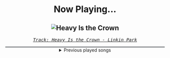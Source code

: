 <div align="center"> 
<h1>Now Playing...</h1>

![Heavy Is the Crown](https://i.scdn.co/image/ab67616d00001e025e2801d58ceb23a9d19308b7)
--
_<samp><a href="https://open.spotify.com/track/3fgehc497TFqKH1zBL2YNK">Track: Heavy Is the Crown - Linkin Park</a></samp>_

<div style="border: 1px #4B5054 solid"></div>
<details>
  <summary>
    Previous played songs
  </summary>
  <table>
    <thead>
      <tr>
        <th>
          Artist
        </th>
        <th>
          Song
        </th>
        <th>
          Link
        </th>
      </tr>
    </thead>
    <tbody>
      <tr><td>Linkin Park</td><td>Heavy Is the Crown</td><td><a href="https://open.spotify.com/track/3fgehc497TFqKH1zBL2YNK">https://open.spotify.com/track/3fgehc497TFqKH1zBL2YNK</a></td></tr><tr><td>Orbit Culture</td><td>Saw</td><td><a href="https://open.spotify.com/track/4HPrgYRpShQ7da64ssK3xP">https://open.spotify.com/track/4HPrgYRpShQ7da64ssK3xP</a></td></tr><tr><td>Imminence</td><td>Paralyzed</td><td><a href="https://open.spotify.com/track/0CnjziflUO3AMG8G5IkXGz">https://open.spotify.com/track/0CnjziflUO3AMG8G5IkXGz</a></td></tr><tr><td>Powerman 5000</td><td>Bombshell</td><td><a href="https://open.spotify.com/track/2yY4ojg6wfEFBGVZoJuXqK">https://open.spotify.com/track/2yY4ojg6wfEFBGVZoJuXqK</a></td></tr><tr><td>Amaranthe</td><td>Archangel</td><td><a href="https://open.spotify.com/track/63aGgWIoGfl3wxykzje8eJ">https://open.spotify.com/track/63aGgWIoGfl3wxykzje8eJ</a></td></tr><tr><td>Orbit Culture</td><td>While We Serve</td><td><a href="https://open.spotify.com/track/3LmcjJ7e4tlRqwYs2VNRq0">https://open.spotify.com/track/3LmcjJ7e4tlRqwYs2VNRq0</a></td></tr><tr><td>Attack Attack!</td><td>Concrete</td><td><a href="https://open.spotify.com/track/2grLZw9UmUUwMoyZj9AAY7">https://open.spotify.com/track/2grLZw9UmUUwMoyZj9AAY7</a></td></tr><tr><td>Bad Omens</td><td>THE DEATH OF PEACE OF MIND</td><td><a href="https://open.spotify.com/track/6tRneEcItwpSxBtqgem5Dr">https://open.spotify.com/track/6tRneEcItwpSxBtqgem5Dr</a></td></tr><tr><td>REGEN</td><td>Großartig</td><td><a href="https://open.spotify.com/track/2dbXDbcqfIREx8npGAp84g">https://open.spotify.com/track/2dbXDbcqfIREx8npGAp84g</a></td></tr><tr><td>REGEN</td><td>Angst</td><td><a href="https://open.spotify.com/track/2yNJAl2dh2jYRMsl5JfsRr">https://open.spotify.com/track/2yNJAl2dh2jYRMsl5JfsRr</a></td></tr><tr><td>REGEN</td><td>Geltungsdrang</td><td><a href="https://open.spotify.com/track/505SCF1M9caDL0orc8TziE">https://open.spotify.com/track/505SCF1M9caDL0orc8TziE</a></td></tr><tr><td>Morgana</td><td>Schwarm</td><td><a href="https://open.spotify.com/track/3KiANrzozsktALYFjS3SnN">https://open.spotify.com/track/3KiANrzozsktALYFjS3SnN</a></td></tr><tr><td>REGEN</td><td>SCHWIMM</td><td><a href="https://open.spotify.com/track/51TUeSMAYms2jGzBeeYzSN">https://open.spotify.com/track/51TUeSMAYms2jGzBeeYzSN</a></td></tr><tr><td>Morgana</td><td>Agressionsblues</td><td><a href="https://open.spotify.com/track/5Ay5LJV3v3ATLYp30GaYJQ">https://open.spotify.com/track/5Ay5LJV3v3ATLYp30GaYJQ</a></td></tr><tr><td>REGEN</td><td>Großartig</td><td><a href="https://open.spotify.com/track/2dbXDbcqfIREx8npGAp84g">https://open.spotify.com/track/2dbXDbcqfIREx8npGAp84g</a></td></tr><tr><td>REGEN</td><td>Angst</td><td><a href="https://open.spotify.com/track/2yNJAl2dh2jYRMsl5JfsRr">https://open.spotify.com/track/2yNJAl2dh2jYRMsl5JfsRr</a></td></tr><tr><td>REGEN</td><td>Geltungsdrang</td><td><a href="https://open.spotify.com/track/505SCF1M9caDL0orc8TziE">https://open.spotify.com/track/505SCF1M9caDL0orc8TziE</a></td></tr><tr><td>Morgana</td><td>Schwarm</td><td><a href="https://open.spotify.com/track/3KiANrzozsktALYFjS3SnN">https://open.spotify.com/track/3KiANrzozsktALYFjS3SnN</a></td></tr><tr><td>稲葉曇</td><td>電気予報 (feat. 初音ミク)</td><td><a href="https://open.spotify.com/track/35sayLCpOsy7aCAp8sppG1">https://open.spotify.com/track/35sayLCpOsy7aCAp8sppG1</a></td></tr><tr><td>DECO*27</td><td>ボルテッカー</td><td><a href="https://open.spotify.com/track/4gxNIT5mQRjZ1jzePsF3Ud">https://open.spotify.com/track/4gxNIT5mQRjZ1jzePsF3Ud</a></td></tr>
    </tbody>
  </table>
</details>

</div>

